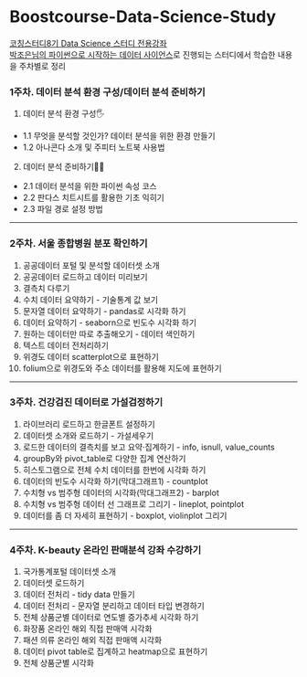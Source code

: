 # Boostcourse-Data-Science-Study
[코칭스터디8기 Data Science 스터디 전용강좌](https://www.boostcourse.org/study-ds112-2022/lecture/1452761?isDesc=false)    
[박조은님의 파이썬으로 시작하는 데이터 사이언스](https://www.boostcourse.org/ds112/joinLectures/28137)로 진행되는 스터디에서 학습한 내용을 주차별로 정리

### 1주차. 데이터 분석 환경 구성/데이터 분석 준비하기
1. 데이터 분석 환경 구성🖐
- 1.1 무엇을 분석할 것인가? 데이터 분석을 위한 환경 만들기
- 1.2 아나콘다 소개 및 주피터 노트북 사용법

2. 데이터 분석 준비하기👩‍💻
- 2.1 데이터 분석을 위한 파이썬 속성 코스
- 2.2 판다스 치트시트를 활용한 기초 익히기
- 2.3 파일 경로 설정 방법
------------------
### 2주차. 서울 종합병원 분포 확인하기
1. 공공데이터 포털 및 분석할 데이터셋 소개
2. 공공데이터 로드하고 데이터 미리보기
3. 결측치 다루기
4. 수치 데이터 요약하기 - 기술통계 값 보기
5. 문자열 데이터 요약하기 - pandas로 시각화 하기
6. 데이터 요약하기 - seaborn으로 빈도수 시각화 하기
7. 원하는 데이터만 따로 추출해오기 - 데이터 색인하기
8. 텍스트 데이터 전처리하기
9. 위경도 데이터 scatterplot으로 표현하기
10. folium으로 위경도와 주소 데이터를 활용해 지도에 표현하기
    
------------------
### 3주차. 건강검진 데이터로 가설검정하기
1. 라이브러리 로드하고 한글폰트 설정하기
2. 데이터셋 소개와 로드하기 - 가설세우기
3. 로드한 데이터의 결측치를 보고 요약·집계하기 - info, isnull, value_counts
4. groupBy와 pivot_table로 다양한 집계 연산하기
5. 히스토그램으로 전체 수치 데이터를 한번에 시각화 하기
6. 데이터의 빈도수 시각화 하기(막대그래프1) - countplot
7. 수치형 vs 범주형 데이터의 시각화(막대그래프2) - barplot
8. 수치형 vs 범주형 데이터 선 그래프로 그리기 - lineplot, pointplot
9. 데이터를 좀 더 자세히 표현하기 - boxplot, violinplot 그리기

------------------
### 4주차. K-beauty 온라인 판매분석 강좌 수강하기
1. 국가통계포털 데이터셋 소개
2. 데이터셋 로드하기
3. 데이터 전처리 - tidy data 만들기
4. 데이터 전처리 - 문자열 분리하고 데이터 타입 변경하기
5. 전체 상품군별 데이터로 연도별 증가추세 시각화 하기
6. 화장품 온라인 해외 직접 판매액 시각화
7. 패션 의류 온라인 해외 직접 판매액 시각화
8. 데이터 pivot table로 집계하고 heatmap으로 표현하기
9. 전체 상품군별 시각화 
